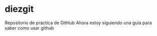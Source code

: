# diezgit
Repositorio de práctica de GitHub
Ahora estoy siguiendo una guia para saber como usar github 
